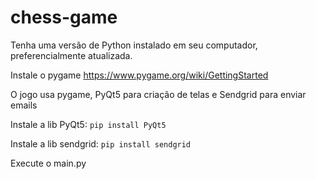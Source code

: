 # chess-game

Tenha uma versão de Python instalado em seu computador, preferencialmente atualizada.

Instale o pygame
https://www.pygame.org/wiki/GettingStarted

O jogo usa pygame, PyQt5 para criação de telas e Sendgrid para enviar emails

Instale a lib PyQt5:
  `pip install PyQt5`

Instale a lib sendgrid:
 `pip install sendgrid`

Execute o main.py

